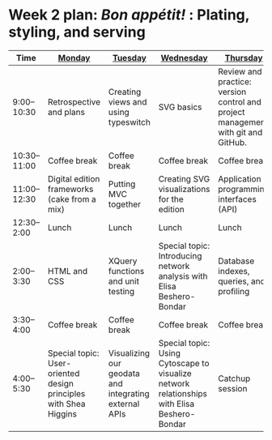 # Week 2 plan: *Bon appétit!* : Plating, styling, and serving

Time | [Monday](week_2_day_1_plan.md) |[Tuesday](week_2_day_2_plan.md) |[Wednesday](week_2_day_3_plan.md) |[Thursday](week_2_day_4_plan.md) |[Friday](week_2_day_5_plan.md) |
---- | ---- | ---- | ---- | ---- | ----
9:00–10:30 |  Retrospective and plans | Creating views and using typeswitch | SVG basics | Review and practice: version control and project management with git and GitHub. | Modeling choices 
10:30–11:00 |  Coffee break | Coffee break | Coffee break | Coffee break | Coffee break 
11:00–12:30 |  Digital edition frameworks (cake from a mix) | Putting MVC together | Creating SVG visualizations for the edition | Application programming interfaces (API) | Implementation choices 
12:30–2:00 |  Lunch | Lunch | Lunch | Lunch | Lunch 
2:00–3:30 |  HTML and CSS | XQuery functions and unit testing | Special topic: Introducing network analysis with Elisa Beshero-Bondar | Database indexes, queries, and profiling | Your edition 
3:30–4:00 |  Coffee break | Coffee break | Coffee break | Coffee break | Coffee break 
4:00–5:30 |  Special topic: User-oriented design principles with Shea Higgins | Visualizing our geodata and integrating external APIs | Special topic: Using Cytoscape to visualize network relationships with Elisa Beshero-Bondar | Catchup session | Your edition 
